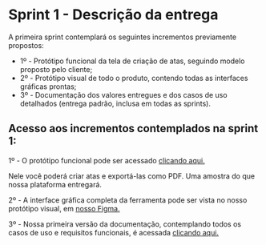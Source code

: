 # Sprint 1 - Descrição da entrega

A primeira sprint contemplará os seguintes incrementos previamente propostos:

- 1º - Protótipo funcional da tela de criação de atas, seguindo modelo proposto pelo cliente;
- 2º - Protótipo visual de todo o produto, contendo todas as interfaces gráficas prontas;
- 3º - Documentação dos valores entregues e dos casos de uso detalhados (entrega padrão, inclusa em todas as sprints).

## Acesso aos incrementos contemplados na sprint 1:

1º - O protótipo funcional pode ser acessado [clicando aqui.](https://typext-iacit-frontend.vercel.app/)

Nele você poderá criar atas e exportá-las como PDF. Uma amostra do que nossa plataforma entregará.

2º - A interface gráfica completa da ferramenta pode ser vista no nosso protótipo visual, em [nosso Figma.](https://www.figma.com/file/Zc5xu1dvWulkhRkqGWU8bS/Typext-Novo-Prot%C3%B3tipo?node-id=0%3A1)

3º - Nossa primeira versão da documentação, contemplando todos os casos de uso e requisitos funcionais, é acessada [clicando aqui.](https://github.com/MatheusCampos-450/typext-frontend/blob/main/docs/Documenta%C3%A7%C3%A3o%20geral%20-%20Casos%20de%20uso%2C%20requisitos%20e%20diagrama%20de%20modelo.pdf)
